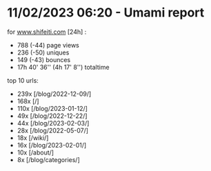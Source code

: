 # 11/02/2023 06:20 - Umami report
for www.shifeiti.com [24h] :

 - 788 (-44) page views
 - 236 (-50) uniques
 - 149 (-43) bounces
 - 17h 40' 36'' (4h 17' 8'') totaltime


top 10 urls:
 - 239x [/blog/2022-12-09/]
 - 168x [/]
 - 110x [/blog/2023-01-12/]
 - 49x [/blog/2022-12-22/]
 - 44x [/blog/2023-02-03/]
 - 28x [/blog/2022-05-07/]
 - 18x [/wiki/]
 - 16x [/blog/2023-02-01/]
 - 10x [/about/]
 - 8x [/blog/categories/]


